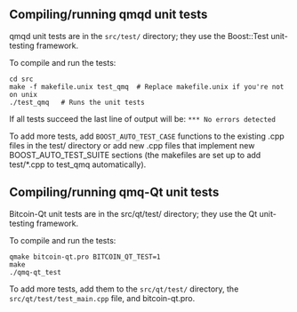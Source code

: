 Compiling/running qmqd unit tests
------------------------------------

qmqd unit tests are in the `src/test/` directory; they
use the Boost::Test unit-testing framework.

To compile and run the tests:

	cd src
	make -f makefile.unix test_qmq  # Replace makefile.unix if you're not on unix
	./test_qmq   # Runs the unit tests

If all tests succeed the last line of output will be:
`*** No errors detected`

To add more tests, add `BOOST_AUTO_TEST_CASE` functions to the existing
.cpp files in the test/ directory or add new .cpp files that
implement new BOOST_AUTO_TEST_SUITE sections (the makefiles are
set up to add test/*.cpp to test_qmq automatically).


Compiling/running qmq-Qt unit tests
---------------------------------------

Bitcoin-Qt unit tests are in the src/qt/test/ directory; they
use the Qt unit-testing framework.

To compile and run the tests:

	qmake bitcoin-qt.pro BITCOIN_QT_TEST=1
	make
	./qmq-qt_test

To add more tests, add them to the `src/qt/test/` directory,
the `src/qt/test/test_main.cpp` file, and bitcoin-qt.pro.

